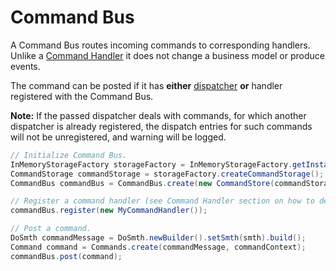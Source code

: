 # Command Bus

A Command Bus routes incoming commands to corresponding handlers. Unlike a [Command Handler](./command-handler.md) it does not change a business model or produce events.

The command can be posted if it has **either** [dispatcher](./command-dispatcher.md) **or** handler registered with the Command Bus.

**Note:** If the passed dispatcher deals with commands, for which another dispatcher is already registered, the dispatch entries for such commands will not be unregistered, and warning will be logged.

``````java
// Initialize Command Bus.
InMemoryStorageFactory storageFactory = InMemoryStorageFactory.getInstance();
CommandStorage commandStorage = storageFactory.createCommandStorage();
CommandBus commandBus = CommandBus.create(new CommandStore(commandStorage));

// Register a command handler (see Command Handler section on how to define it).
commandBus.register(new MyCommandHandler());

// Post a command.
DoSmth commandMessage = DoSmth.newBuilder().setSmth(smth).build();
Command command = Commands.create(commandMessage, commandContext);
commandBus.post(command);

``````